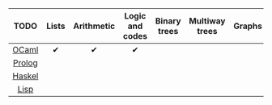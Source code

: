 | TODO | Lists | Arithmetic | Logic and codes | Binary trees | Multiway trees | Graphs | Miscellaneous | 
|:----:|:-----:|:----------:|:---------------:|:------------:|:--------------:|:------:|:-------------:| 
| [OCaml](https://ocaml.org/problems) |✔|✔|✔| | | | | 
| [Prolog](https://sites.google.com/site/prologsite/prolog-problems) | | | | | | | | 
| [Haskel](https://wiki.haskell.org/H-99:_Ninety-Nine_Haskell_Problems) | | | | | | | | 
| [Lisp](https://www.ic.unicamp.br/~meidanis/courses/mc336/problemas-lisp/L-99_Ninety-Nine_Lisp_Problems.html) | | | | | | | | 

